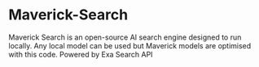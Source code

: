 # Maverick-Search
Maverick Search is an open-source AI search engine designed to run locally. Any local model can be used but Maverick models are optimised with this code. Powered by Exa Search API
